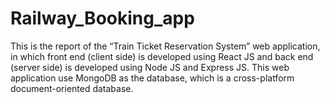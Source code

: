 # Railway_Booking_app
This is the report of the “Train Ticket Reservation System” web application, in which front end (client side) is developed using React JS and back end (server side) is developed using Node JS and Express JS. This web application use MongoDB as the database, which is a cross-platform document-oriented database.
